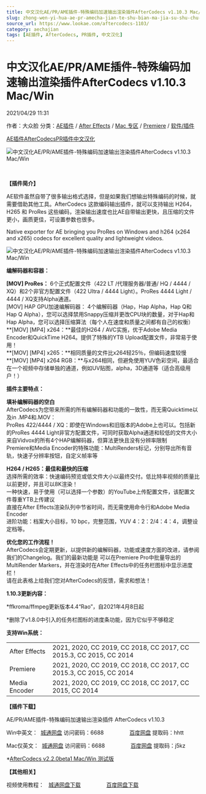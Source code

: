 ```yaml
---
title: 中文汉化AE/PR/AME插件-特殊编码加速输出渲染插件AfterCodecs v1.10.3 Mac/Win
slug: zhong-wen-yi-hua-ae-pr-amecha-jian-te-shu-bian-ma-jia-su-shu-chu-xuan-ran-cha-jian-aftercodecs-v1-10-3-mac-win
source_url: https://www.lookae.com/aftercodecs-1103/
category: aechajian
tags: [AE插件, AfterCodecs, PR插件, 中文汉化]
---
```

# 中文汉化AE/PR/AME插件-特殊编码加速输出渲染插件AfterCodecs v1.10.3 Mac/Win

2021/04/29 11:31

作者：大众脸
分类：[AE插件](https://www.lookae.com/after-effects/aechajian/) / [After Effects](https://www.lookae.com/after-effects/) / [Mac 专区](https://www.lookae.com/mac-osx/) / [Premiere](https://www.lookae.com/qitarjcj/premierezy/) / [软件/插件](https://www.lookae.com/qitarjcj/)

[AE插件](https://www.lookae.com/tag/ae%e6%8f%92%e4%bb%b6/)[AfterCodecs](https://www.lookae.com/tag/aftercodecs/)[PR插件](https://www.lookae.com/tag/pr%e6%8f%92%e4%bb%b6/)[中文汉化](https://www.lookae.com/tag/%e4%b8%ad%e6%96%87%e6%b1%89%e5%8c%96/)

![中文汉化AE/PR/AME插件-特殊编码加速输出渲染插件AfterCodecs v1.10.3 Mac/Win](https://www.lookae.com/wp-content/uploads/2020/09/AfterCodecs-197.jpg "中文汉化AE/PR/AME插件-特殊编码加速输出渲染插件AfterCodecs v1.10.3 Mac/Win-LookAE.com")

[﻿﻿﻿](https://cloud.video.taobao.com//play/u/705956171/p/1/e/6/t/1/279401540070.mp4)

**【插件简介】**

AE软件虽然自带了很多输出格式选择，但是如果我们想输出特殊编码的时候，就需要借助其他工具。AfterCodecs 这款编码输出插件，就可以支持输出 H264，H265 和 ProRes 这些编码，渲染输出速度也比AE自带输出更快，且压缩的文件更小，画质更佳，可设置参数也很多。

Native exporter for AE bringing you ProRes on Windows and h264 (x264 and x265) codecs for excellent quality and lightweight videos.

![中文汉化AE/PR/AME插件-特殊编码加速输出渲染插件AfterCodecs v1.10.3 Mac/Win](https://img.alicdn.com/imgextra/i3/705956171/O1CN01v4IRSZ1vSMh8UslDY_!!705956171.gif "中文汉化AE/PR/AME插件-特殊编码加速输出渲染插件AfterCodecs v1.10.3 Mac/Win-LookAE.com")

**编解码器和容器：**

**[MOV] ProRes：** 6个正式配置文件（422 LT /代理服务器/普通/ HQ / 4444 / XQ）和2个非官方配置文件（422 Ultra / 4444 Light）。ProRes 4444 Light / 4444 / XQ支持Alpha通道。  
[MOV] HAP GPU加速编解码器： 4个编解码器（Hap，Hap Alpha，Hap Q和Hap Q Alpha），您可以选择禁用Snappy压缩并更改CPU块的数量，对于Hap和Hap Alpha，您可以选择压缩算法（每个人在速度和质量之间都有自己的权衡）  
**[MOV] [MP4] x264：**最佳的H264 / AVC实施，优于Adobe Media Encoder和QuickTime H264。提供了特殊的YTB Upload配置文件，非常易于使用！  
**[MOV] [MP4] x265：**相同质量的文件比x264轻25％，但编码速度较慢  
**[MOV] [MP4] x264 RGB：**与x264相同，但避免使用YUV色彩空间，最适合在一个视频中存储单独的通道，例如UV贴图，alpha，3D通道等（适合高级用户！）

**插件主要特点：**

**填补编解码器的空白**  
AfterCodecs为您带来所需的所有编解码器和功能的一致性，而无需Quicktime以及in .MP4和.MOV：  
ProRes 422/4444 / XQ：即使在Windows和旧版本的Adobe上也可以。包括新的ProRes 4444 Light非官方配置文件，可同时获取Alpha通道和较低的文件大小  
来自Vidvox的所有4个HAP编解码器，但算法更快且没有分辨率限制  
Premiere和Media Encoder的特殊功能：MultiRenders标记，分别导出所有音轨，快速子分辨率按钮，自定义帧率等

**H264 / H265：最佳和最快的压缩**  
选择所需的效率：快速编码预览或低文件大小以最终交付。低比特率视频的质量比以前更好，并且可以8K渲染！  
一种快速，易于使用（可以选择一个参数）的YouTube上传配置文件，该配置文件尊重YTB上传建议  
直接在After Effects渲染队列中节省时间，而无需使用命令行和Adobe Media Encoder  
进阶功能：档案大小目标，10 bpc，完整范围，YUV 4：2：2/4：4：4，调整设定档等。

**优化您的工作流程！**  
AfterCodecs会定期更新，以提供新的编解码器，功能或速度方面的改进，请参阅我们的Changelog。我们的最新功能是 可以在Premiere Pro中批量导出的MultiRender Markers，并在渲染时在After Effects中的任务栏图标中显示进度栏！  
请在此表格上给我们您对AfterCodecs的反馈，需求和想法！

**1.10.3更新内容：**

\*ffkroma/ffmpeg更新版本4.4“Rao”，自2021年4月8日起

\*删除了v1.8.0中引入的任务栏图标的进度条功能，因为它似乎不够稳定

**支持Win系统：**

|  |  |
| --- | --- |
| After Effects | 2021, 2020, CC 2019, CC 2018, CC 2017, CC 2015.3, CC 2015, CC 2014 |
| Premiere | 2021, 2020, CC 2019, CC 2018, CC 2017, CC 2015.3, CC 2015, CC 2014 |
| Media Encoder | 2021, 2020, CC 2019, CC 2018, CC 2017, CC 2015, CC 2014 |

**【插件下载】**

AE/PR/AME插件-特殊编码加速输出渲染插件 AfterCodecs v1.10.3

Win中英文：  [城通网盘](https://089u.com/f/680462-494453695-af7b3e) 访问密码：6688                 [百度网盘](https://pan.baidu.com/s/1N6-9FwxQ28Kt7ngBbErsjA) 提取码：hhtt

Mac仅英文：  [城通网盘](https://089u.com/f/680462-494505868-2e7ace) 访问密码：6688                 [百度网盘](https://pan.baidu.com/s/1a1bCR5PzfIgUQzTVdnfr0w) 提取码：j5kz

\*[AfterCodecs v2.2.0beta1 Mac/Win 测试版](https://www.lookae.com/aftercodecs-22/)

**【其他相关】**

视频使用教程：   [城通网盘下载](https://tc5.us/file/680462-406407782)                 [百度网盘下载](https://pan.baidu.com/s/1kqhVRXRTbgKT07R3Njx2mA)
